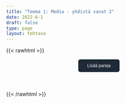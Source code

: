```yaml
---
title: "Teema 1: Media - yhdistä sanat 2"
date: 2022-6-1
draft: false
type: page
layout: tehtava
---
```

{{< rawhtml >}}
<div id="nappulat">
<button id="lisaa">
Lisää pareja
</button>
</div>
<div id="kaikki"></div>
<div id="tehtava" class="grid grid-cols-2">
 <div><ul id="terms"> </ul></div>
 <div><ul id="defs"> </ul></div>

</div>


<script> 
 
 //Execute a JavaScript immediately after a page has been loaded
window.onload = function() {

  //Data for terms and definitions. This can be stored in a separate .js file, in a JSON file or here in the main file
  var data = {
    terms: [{
     index: 0, text: 'mainostaulu'
}, { index: 1, text: 'tuoreimmat uutiset'
}, { index: 2, text: 'sensuuri, valvonta'
}, { index: 3, text: 'kuluttaja'
}, { index: 4, text: 'tarkastaa faktat'
}, { index: 5, text: 'valeuutinen'
}, { index: 6, text: 'valtamedia'
}, { index: 7, text: 'joukkotiedotusvälineet, massamedia'
}, { index: 8, text: 'median puolueellisuus'
}, { index: 9, text: 'medialukutaito'
}, { index: 10, text: 'tiedotusväline'
}, { index: 11, text: 'multimedia (monia mediamuotoja yhdistelevä media)'
}, { index: 12, text: 'uutiskatsaus'
}, { index: 13, text: 'uutisarvoinen, uutiskynnyksen ylittävä'
}, { index: 14, text: 'kohdeyleisö'
}, { index: 15, text: 'kuuluttaja'
}, { index: 16, text: 'uutisankkuri'
}, { index: 17, text: 'lähetys, lähettää ohjelmaa'
}, { index: 18, text: 'kanava'
}, { index: 19, text: 'kommentaattori, selostaja'
}, { index: 20, text: 'mainos(-elokuva)'
}, { index: 21, text: '(live-)kuvamateriaali'
}, { index: 22, text: 'taajuus'
}, { index: 23, text: 'uutistenlukija'
}, { index: 24, text: 'juontaja'
}, { index: 25, text: 'paras katselu-/kuunteluaika'
}, { index: 26, text: 'televisioida'
}, { index: 27, text: 'säätoimittaja'
}, { index: 28, text: 'mainos, ilmoitus'
}, { index: 29, text: 'artikkeli'
}, { index: 30, text: 'täysikokoinen (laatu-)sanomalehti'
}, { index: 31, text: 'artikkelin kirjoittajan nimi / nimen paikka'
}, { index: 32, text: 'kuvateksti'
}, { index: 33, text: 'levikki'
}, { index: 34, text: 'kolumni, mielipidekirjoitus'
}, { index: 35, text: 'kolumnisti'
}, { index: 36, text: 'sarjakuva'
}, { index: 37, text: 'tekijänoikeus'
}, { index: 38, text: 'kirjeenvaihtaja'
}, { index: 39, text: 'uutispeitto, uutisointi'
}, { index: 40, text: 'painos, (lehden) numero'
}, { index: 41, text: 'päätoimittaja'
}, { index: 42, text: 'pääkirjoitus'
}, { index: 43, text: 'erikoisartikkeli'
}, { index: 44, text: 'otsikko'
}, { index: 45, text: 'tutkiva journalismi'
}, { index: 46, text: 'lehden numero'
}, { index: 47, text: 'toimittaja, journalisti'
}, { index: 48, text: 'taitto, asettelu, ulkoasu'
}, { index: 49, text: 'aikakauslehti'
}, { index: 50, text: 'uutistoimisto'
}, { index: 51, text: 'sanomalehti'
}, { index: 52, text: 'aikakauslehti'
}, { index: 53, text: 'lehdistö'
}, { index: 54, text: 'painomedia'
}, { index: 55, text: 'julkaisu'
}, { index: 56, text: 'kustantaja, kustantamo'
}, { index: 57, text: 'reportteri'
}, { index: 58, text: 'jymyuutinen, skuuppi'
}, { index: 59, text: 'tilata (lehteä)'
}, { index: 60, text: 'tilaus'
}, { index: 61, text: 'iltapäivälehti'
}, { index: 62, text: 'keltainen lehdistö, sensaatiolehdistö'
}, { index: 63, text: 'algoritmi'
}, { index: 64, text: 'sovellus'
}, { index: 65, text: 'banneri, mainospalkki'
}, { index: 66, text: 'klikkiotsikko'
}, { index: 67, text: 'joukkoistaminen, yleisön osallistaminen'
}, { index: 68, text: 'syöte, uutissyöte'
}, { index: 69, text: 'suoratoisto'
}, { index: 70, text: 'meemi'
}, { index: 71, text: 'maksumuuri'
}, { index: 72, text: 'podcast, verkossa julkaistu äänitallenne'
}, { index: 73, text: 'julkaista, julkaisu'
}, { index: 74, text: 'hakukone'
}, { index: 75, text: 'suoratoistoalusta'
}, { index: 76, text: 'tägi, merkintä, tunniste, tägätä, merkitä'
}, { index: 77, text: 'muodikas, suosittu'
}, { index: 78, text: 'trolli, ihminen, joka provosoi kommenteillaan netissä'
}, { index: 79, text: 'tviitti; tviitata, julkaista tviitti'
}, { index: 80, text: 'katsoja'
}, { index: 81, text: 'vlogi, videoblogi'
}, { index: 82, text: 'viraali, nopean internetsuosion saanut asia tai tapahtuma'

},
    ],
    definitions: [{
     index: 0, text: 'billboard'
}, { index: 1, text: 'breaking news'
}, { index: 2, text: 'censorship'
}, { index: 3, text: 'consumer'
}, { index: 4, text: 'fact-check'
}, { index: 5, text: 'fake news'
}, { index: 6, text: 'mainstream media'
}, { index: 7, text: 'mass media'
}, { index: 8, text: 'media bias'
}, { index: 9, text: 'media literacy'
}, { index: 10, text: 'media outlet'
}, { index: 11, text: 'multimedia'
}, { index: 12, text: 'news bulletin'
}, { index: 13, text: 'newsworthy'
}, { index: 14, text: 'target audience'
}, { index: 15, text: 'announcer'
}, { index: 16, text: 'anchor'
}, { index: 17, text: 'broadcast'
}, { index: 18, text: 'channel'
}, { index: 19, text: 'commentator'
}, { index: 20, text: 'commercial'
}, { index: 21, text: '(live) footage'
}, { index: 22, text: 'frequency'
}, { index: 23, text: 'newsreader'
}, { index: 24, text: 'presenter'
}, { index: 25, text: 'prime time'
}, { index: 26, text: 'televise'
}, { index: 27, text: 'weather reporter'
}, { index: 28, text: 'advertisement, advert, ad'
}, { index: 29, text: 'article'
}, { index: 30, text: 'broadsheet'
}, { index: 31, text: 'byline'
}, { index: 32, text: 'caption'
}, { index: 33, text: 'circulation'
}, { index: 34, text: 'column'
}, { index: 35, text: 'columnist'
}, { index: 36, text: 'comic strip'
}, { index: 37, text: 'copyright'
}, { index: 38, text: 'correspondent'
}, { index: 39, text: 'coverage'
}, { index: 40, text: 'edition'
}, { index: 41, text: 'editor (-in-chief)'
}, { index: 42, text: 'editorial'
}, { index: 43, text: 'feature'
}, { index: 44, text: 'headline'
}, { index: 45, text: 'investigative journalism'
}, { index: 46, text: 'issue'
}, { index: 47, text: 'journalist'
}, { index: 48, text: 'layout'
}, { index: 49, text: 'magazine'
}, { index: 50, text: 'news agency'
}, { index: 51, text: 'newspaper'
}, { index: 52, text: 'periodical'
}, { index: 53, text: 'the press'
}, { index: 54, text: 'print media'
}, { index: 55, text: 'publication'
}, { index: 56, text: 'publisher'
}, { index: 57, text: 'reporter'
}, { index: 58, text: 'scoop'
}, { index: 59, text: 'subscribe to'
}, { index: 60, text: 'subscription'
}, { index: 61, text: 'tabloid'
}, { index: 62, text: 'tabloid journalism, yellow journalism'
}, { index: 63, text: 'algorithm'
}, { index: 64, text: 'application, app'
}, { index: 65, text: 'banner'
}, { index: 66, text: 'clickbait'
}, { index: 67, text: 'crowdsourcing'
}, { index: 68, text: 'feed'
}, { index: 69, text: 'livestream'
}, { index: 70, text: 'meme'
}, { index: 71, text: 'paywall'
}, { index: 72, text: 'podcast'
}, { index: 73, text: 'post'
}, { index: 74, text: 'search engine'
}, { index: 75, text: 'streaming platform'
}, { index: 76, text: 'tag'
}, { index: 77, text: 'trending'
}, { index: 78, text: 'troll'
}, { index: 79, text: 'tweet'
}, { index: 80, text: 'viewer'
}, { index: 81, text: 'vlog (video blog)'
}, { index: 82, text: 'viral'
},

    ],
    //this creates matches for indexes. This is a sort of an Answer Sheet
    pairs: {
      0: 0,
      1: 1,
      2: 2,
      3: 3,
      4: 4,
      5: 5,
      6: 6,
      7: 7,
      8: 8,
      9: 9,
      10: 10,
      11: 11,
      12: 12,
      13: 13,
      14: 14,
      15: 15,
      16: 16,
      17: 17,
      18: 18,
      19: 19,
      20: 20,
      21: 21,
      22: 22,
      23: 23,
      24: 24,
      25: 25,
      26: 26,
      27: 27,
      28: 28,
      29: 29,
      30: 30,
      31: 31,
      32: 32,
      33: 33,
      34: 34,
      35: 35,
      36: 36,
      37: 37,
      38: 38,
      39: 39,
      40: 40,
      41: 41,
      42: 42,
      43: 43,
      44: 44,
      45: 45,
      46: 46,
      47: 47,
      48: 48,
      49: 49,
      50: 50,
      51: 51,
      52: 52,
      53: 53,
      54: 54,
      55: 55,
      56: 56,
      57: 57,
      58: 58,
      59: 59,
      60: 60,
      61: 61,
      62: 62,
      63: 63,
      64: 64,
      65: 65,
      66: 66,
      67: 67,
      68: 68,
      69: 69,
      70: 70,
      71: 71,
      72: 72,
      73: 73,
      74: 74,
      75: 75,
      76: 76,
      77: 77,
      78: 78,
      79: 79,
      80: 80,
      81: 81,
      82: 82,
    }
  };
    
for (var a=[],i=0;i<83;++i) a[i]=i;

function shufflee(array) {
  var tmp, current, top = array.length;
  if(top) while(--top) {
    current = Math.floor(Math.random() * (top + 1));
    tmp = array[current];
    array[current] = array[top];
    array[top] = tmp;
  }
  return array;
}

a = shufflee(a);
  

  var selectedTerm = null, //to make sure none is selected onload
    selectedDef = null,
    termsContainer = document.querySelector("#terms"), //list of terms
    defsContainer = document.querySelector("#defs"); //list of definitions

  //This function takes two arguments, that is one term and one def to compare if they match. It returns True or False after compairing values of the "pairs" object property.     
  function isMatch(termIndex, defIndex) {
    return data.pairs[termIndex] === defIndex;
  }

  //This function adds HTML elements and content to the specified container (UL).
  function createListHTML(list, container) {
    container.innerHTML = ""; //first, clean up any existing LI elements
    for (var i = 0; i < 83; i++) {
      container.innerHTML = container.innerHTML + "<li data-index='" + list[i]["index"] + "'>" + "<span>" + list[i]["text"] + "</span>" + "</li>";

    }
  }

function addCSS(css){
  var elem=document.createElement('style');
  if(elem.styleSheet && !elem.sheet)elem.styleSheet.cssText=css;
  else elem.appendChild(document.createTextNode(css));
  document.getElementsByTagName('head')[0].appendChild(elem); 
}

  createListHTML(data.terms, termsContainer);
  createListHTML(data.definitions, defsContainer);

  //listen for a "click" event on a list of Terms and store the clicked object in the target object
  termsContainer.addEventListener("click", function(e) {
    var target = e.target.parentNode;
    if (target.className === "score")
      return;
    var termIndex = Number(target.getAttribute("data-index"));
    //the condition is that only one LI can be selected
    if (selectedTerm !== null && selectedTerm !== termIndex) {
      termsContainer.querySelector("li[data-index='" + selectedTerm + "']").removeAttribute("data-selected");
    }

    //deletion of the decoration
    if (target.hasAttribute("data-selected")) {
      target.removeAttribute("data-selected");
      selectedTerm = null;
    }
    //selecting on click	
    else {
      target.setAttribute("data-selected", true);
      selectedTerm = termIndex;
    }

    if (selectedTerm !== null && selectedDef !== null) {
      var term = document.querySelector("#terms [data-index='" + selectedTerm + "']");
      var def = document.querySelector("#defs [data-index='" + selectedDef + "']");
      if (isMatch(selectedTerm, selectedDef)) {
				term.className = "score";
        def.className = "score";
  			numero++;
   			term.style.order = (numero);
   			def.style.order = (numero);
            }
      selectedTerm = null;
      selectedDef = null;
      term.removeAttribute("data-selected");
      def.removeAttribute("data-selected");
			    }
  })

  defsContainer.addEventListener("click", function(e) {
    var target = e.target.parentNode;
    if (target.className === "score")
      return;
    var defIndex = Number(target.getAttribute("data-index"));
    var defText = Number(target.getAttribute("data-index"))

    if (selectedDef !== null && selectedDef !== defIndex) {
      defsContainer.querySelector("li[data-index='" + selectedDef + "']").removeAttribute("data-selected");
    }

    if (target.hasAttribute("data-selected"))
      target.removeAttribute("data-selected");
    else
      target.setAttribute("data-selected", true);
    selectedDef = Number(target.getAttribute("data-index"));
    if (selectedTerm !== null && selectedDef !== null) {
      //var term = document.querySelector("#terms [data-index='"+selectedTerm+"']");
      var term = termsContainer.querySelector("[data-index='" + selectedTerm + "']");
      //var def = document.querySelector("#defs [data-index='"+selectedDef+"']");
      var def = defsContainer.querySelector("[data-index='" + selectedDef + "']");
      if (isMatch(selectedTerm, selectedDef)) {
				term.className = "score";
        def.className = "score";
  			numero++;
   			term.style.order = (numero);
   			def.style.order = (numero);
       }
      
      selectedTerm = null; //poista napautusten valinta
      selectedDef = null; //poista napautusten valinta
      term.removeAttribute("data-selected");
      def.removeAttribute("data-selected");
    }
  })

  function shuffle() {
    randomSort(data.terms)
    randomSort(data.definitions)
    createListHTML(data.terms, termsContainer)
    createListHTML(data.definitions, defsContainer)
    addCSS("div#tehtava li[data-index]{display: none;}")
    addCSS("div#tehtava li[data-index='" + a[0] + "']{display: flex;}")
		addCSS("div#tehtava li[data-index='" + a[1] + "']{display: flex;}")
    addCSS("div#tehtava li[data-index='" + a[2] + "']{display: flex;}")
    addCSS("div#tehtava li[data-index='" + a[3] + "']{display: flex;}")
    addCSS("div#tehtava li[data-index='" + a[4] + "']{display: flex;}")
    addCSS("div#tehtava li[data-index='" + a[5] + "']{display: flex;}")
  }
  
  
  
  function randomSort(array) {
    var currentIndex = array.length,
      temporaryValue, randomIndex;

    // While there remain elements to shuffle...

    while (currentIndex !== 0) {

      // Pick a remaining element...
      randomIndex = Math.floor(Math.random() * currentIndex);
      currentIndex -= 1;

      // And swap it with the current element. SWAP
      temporaryValue = array[currentIndex];
      array[currentIndex] = array[randomIndex];
      array[randomIndex] = temporaryValue;
    }

    return array;
  }

  shuffle(); 
  
document.getElementById("lisaa").addEventListener("click", function() {
        h++;
        addCSS("div#tehtava li[data-index='" + a[h] + "']{display: flex;}")
				h++;
        addCSS("div#tehtava li[data-index='" + a[h] + "']{display: flex;}")
				h++;
        addCSS("div#tehtava li[data-index='" + a[h] + "']{display: flex;}")
				h++;
        addCSS("div#tehtava li[data-index='" + a[h] + "']{display: flex;}")
				h++;
        addCSS("div#tehtava li[data-index='" + a[h] + "']{display: flex;}")
				h++;
        addCSS("div#tehtava li[data-index='" + a[h] + "']{display: flex;}")
if(h>78){$("#kaikki").html("Kaikki lisätty jo!"); }      })
  }

var numero = 0;
var h = 6;
</script>

<style>

div#tehtava {
  overflow: hidden;
}

div#tehtava ul {
  list-style: none;
  font-size: 0.75em;
}

div#tehtava ul#terms {
  display: flex;
  flex-direction: column;
}

div#tehtava ul#defs {
  display: flex;
  flex-direction: column;
}

div#tehtava ul#terms li {
  background: #1F2937;
  color: #ffffff;
}

div#tehtava ul#defs li {
  color: #000000
}

div#tehtava li {
  float: left;
  height: 4em;
  margin-right: 10px;
  margin-left: 10px;
  background: white;
  text-align: center;
  cursor: pointer;
  border-radius: 0;
  -webkit-box-shadow: 0 5px 10px 2px rgba(0, 0, 0, 1);
  box-shadow: 0 3px 5px 1px #000;
}

div#tehtava li:hover {
  transform: scale(1.05, 1.05);
  -webkit-box-shadow: 0 2px 10px 0 rgba(0, 0, 0, 1);
  box-shadow: 0 2px 10px 0 rgba(0, 0, 0, 1);
}

div#tehtava li[data-selected] {
  transform: scale(1.05, 1.05);
  box-shadow: 0 1px 3px 0px rgba(0, 0, 0, 0.75);
  outline: 4px solid #00A0DF;
}

div#tehtava ul li span {
  width: 100%;
  height: 100%;
  display: flex;
  align-items: center;
  justify-content: center;
  transform: none;
  transition: opacity 0.2s ease-out;
}

div#tehtava span:hover {
  transform: none;
}

.score {
  background: none!important;
  box-shadow: none;
  color: #fff!important;
  background: #00A0DF!important;
  border-radius: 15px;
}

.score:hover {
  cursor: default;
  transform: none;
  box-shadow: none;
}

.fadeOut li span {
  transition: opacity 0.25s ease-out;
  opacity: 0;
}

.fadeOut li {
  transition: transform .5s ease-out;
  transform: rotateX(360deg);
}

div#nappulat{
  display: flex;
  justify-content: center;
}

div#nappulat button{
    font-family: inherit;
    text-align: center;
    border: 1px solid transparent;
    width: 10em;
    height: 3em;
    margin: 0.2em;
    margin-bottom: 0.5em;
    border-width: 1px;
    border-radius: 5px;
    font-size: 0.8em;
    background: #1f2937;
    border-color: #051D29;
    color: #ffffff;
}

div#kaikki{
  display: flex;
  justify-content: center;
}
</style>

{{< /rawhtml >}}